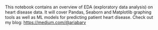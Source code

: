 This notebook contains an overview of EDA (exploratory data analysis) on heart disease data. It will cover Pandas, Seaborn and Matplotlib graphing tools as well as ML models for predicting patient heart disease. Check out my blog: https://medium.com/@ariabarv
